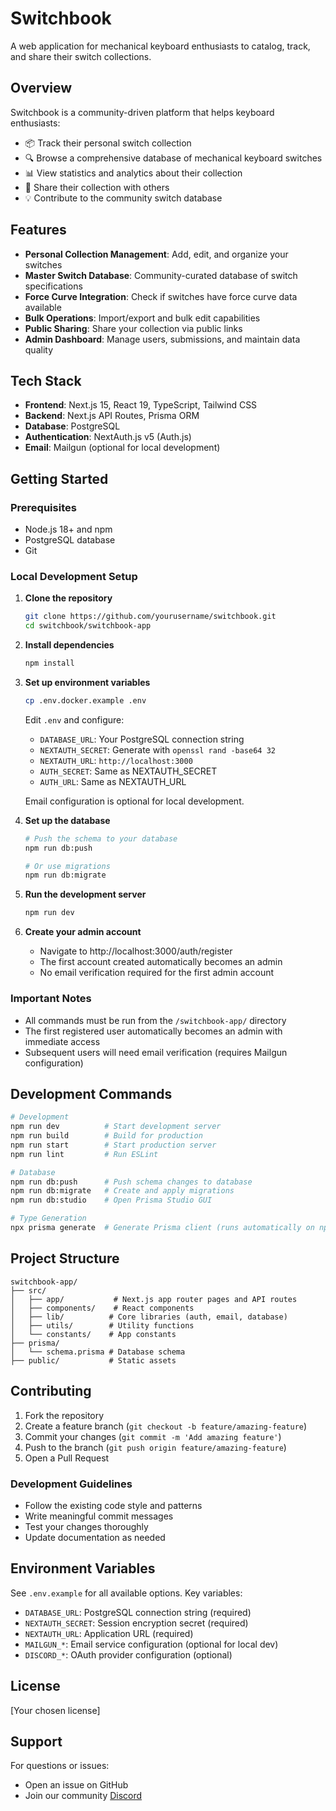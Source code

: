 # Switchbook

A web application for mechanical keyboard enthusiasts to catalog, track, and share their switch collections.

## Overview

Switchbook is a community-driven platform that helps keyboard enthusiasts:
- 📦 Track their personal switch collection
- 🔍 Browse a comprehensive database of mechanical keyboard switches
- 📊 View statistics and analytics about their collection
- 🔗 Share their collection with others
- 💡 Contribute to the community switch database

## Features

- **Personal Collection Management**: Add, edit, and organize your switches
- **Master Switch Database**: Community-curated database of switch specifications
- **Force Curve Integration**: Check if switches have force curve data available
- **Bulk Operations**: Import/export and bulk edit capabilities
- **Public Sharing**: Share your collection via public links
- **Admin Dashboard**: Manage users, submissions, and maintain data quality

## Tech Stack

- **Frontend**: Next.js 15, React 19, TypeScript, Tailwind CSS
- **Backend**: Next.js API Routes, Prisma ORM
- **Database**: PostgreSQL
- **Authentication**: NextAuth.js v5 (Auth.js)
- **Email**: Mailgun (optional for local development)

## Getting Started

### Prerequisites

- Node.js 18+ and npm
- PostgreSQL database
- Git

### Local Development Setup

1. **Clone the repository**
   ```bash
   git clone https://github.com/yourusername/switchbook.git
   cd switchbook/switchbook-app
   ```

2. **Install dependencies**
   ```bash
   npm install
   ```

3. **Set up environment variables**
   ```bash
   cp .env.docker.example .env
   ```
   
   Edit `.env` and configure:
   - `DATABASE_URL`: Your PostgreSQL connection string
   - `NEXTAUTH_SECRET`: Generate with `openssl rand -base64 32`
   - `NEXTAUTH_URL`: `http://localhost:3000`
   - `AUTH_SECRET`: Same as NEXTAUTH_SECRET
   - `AUTH_URL`: Same as NEXTAUTH_URL
   
   Email configuration is optional for local development.

4. **Set up the database**
   ```bash
   # Push the schema to your database
   npm run db:push
   
   # Or use migrations
   npm run db:migrate
   ```

5. **Run the development server**
   ```bash
   npm run dev
   ```

6. **Create your admin account**
   - Navigate to http://localhost:3000/auth/register
   - The first account created automatically becomes an admin
   - No email verification required for the first admin account

### Important Notes

- All commands must be run from the `/switchbook-app/` directory
- The first registered user automatically becomes an admin with immediate access
- Subsequent users will need email verification (requires Mailgun configuration)

## Development Commands

```bash
# Development
npm run dev          # Start development server
npm run build        # Build for production
npm run start        # Start production server
npm run lint         # Run ESLint

# Database
npm run db:push      # Push schema changes to database
npm run db:migrate   # Create and apply migrations
npm run db:studio    # Open Prisma Studio GUI

# Type Generation
npx prisma generate  # Generate Prisma client (runs automatically on npm install)
```

## Project Structure

```
switchbook-app/
├── src/
│   ├── app/           # Next.js app router pages and API routes
│   ├── components/    # React components
│   ├── lib/          # Core libraries (auth, email, database)
│   ├── utils/        # Utility functions
│   └── constants/    # App constants
├── prisma/
│   └── schema.prisma # Database schema
├── public/           # Static assets
```

## Contributing

1. Fork the repository
2. Create a feature branch (`git checkout -b feature/amazing-feature`)
3. Commit your changes (`git commit -m 'Add amazing feature'`)
4. Push to the branch (`git push origin feature/amazing-feature`)
5. Open a Pull Request

### Development Guidelines

- Follow the existing code style and patterns
- Write meaningful commit messages
- Test your changes thoroughly
- Update documentation as needed

## Environment Variables

See `.env.example` for all available options. Key variables:

- `DATABASE_URL`: PostgreSQL connection string (required)
- `NEXTAUTH_SECRET`: Session encryption secret (required)
- `NEXTAUTH_URL`: Application URL (required)
- `MAILGUN_*`: Email service configuration (optional for local dev)
- `DISCORD_*`: OAuth provider configuration (optional)

## License

[Your chosen license]

## Support

For questions or issues:
- Open an issue on GitHub
- Join our community [Discord](https://discord.gg/Ypqn93shzv)